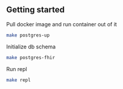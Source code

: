 ## Getting started
Pull docker image and run container out of it
```bash
make postgres-up
```
Initialize db schema
```bash
make postgres-fhir
```
Run repl
```bash
make repl
```
